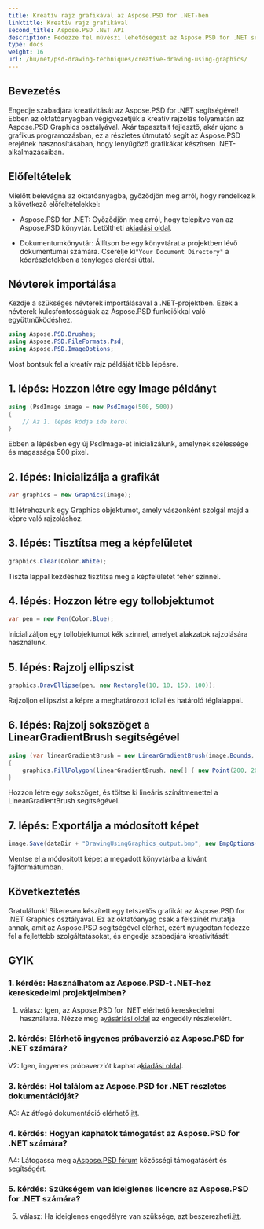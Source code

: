 ```yaml
---
title: Kreatív rajz grafikával az Aspose.PSD for .NET-ben
linktitle: Kreatív rajz grafikával
second_title: Aspose.PSD .NET API
description: Fedezze fel művészi lehetőségeit az Aspose.PSD for .NET segítségével! Kövesse oktatóanyagunkat a grafika használatával történő kreatív rajzoláshoz.
type: docs
weight: 16
url: /hu/net/psd-drawing-techniques/creative-drawing-using-graphics/
---
```

## Bevezetés

Engedje szabadjára kreativitását az Aspose.PSD for .NET segítségével! Ebben az oktatóanyagban végigvezetjük a kreatív rajzolás folyamatán az Aspose.PSD Graphics osztályával. Akár tapasztalt fejlesztő, akár újonc a grafikus programozásban, ez a részletes útmutató segít az Aspose.PSD erejének hasznosításában, hogy lenyűgöző grafikákat készítsen .NET-alkalmazásaiban.

## Előfeltételek

Mielőtt belevágna az oktatóanyagba, győződjön meg arról, hogy rendelkezik a következő előfeltételekkel:

-  Aspose.PSD for .NET: Győződjön meg arról, hogy telepítve van az Aspose.PSD könyvtár. Letöltheti a[kiadási oldal](https://releases.aspose.com/psd/net/).

-  Dokumentumkönyvtár: Állítson be egy könyvtárat a projektben lévő dokumentumai számára. Cserélje ki`"Your Document Directory"` a kódrészletekben a tényleges elérési úttal.

## Névterek importálása

Kezdje a szükséges névterek importálásával a .NET-projektben. Ezek a névterek kulcsfontosságúak az Aspose.PSD funkciókkal való együttműködéshez.

```csharp
using Aspose.PSD.Brushes;
using Aspose.PSD.FileFormats.Psd;
using Aspose.PSD.ImageOptions;
```

Most bontsuk fel a kreatív rajz példáját több lépésre.

## 1. lépés: Hozzon létre egy Image példányt

```csharp
using (PsdImage image = new PsdImage(500, 500))
{
    // Az 1. lépés kódja ide kerül
}
```

Ebben a lépésben egy új PsdImage-et inicializálunk, amelynek szélessége és magassága 500 pixel.

## 2. lépés: Inicializálja a grafikát

```csharp
var graphics = new Graphics(image);
```

Itt létrehozunk egy Graphics objektumot, amely vászonként szolgál majd a képre való rajzoláshoz.

## 3. lépés: Tisztítsa meg a képfelületet

```csharp
graphics.Clear(Color.White);
```

Tiszta lappal kezdéshez tisztítsa meg a képfelületet fehér színnel.

## 4. lépés: Hozzon létre egy tollobjektumot

```csharp
var pen = new Pen(Color.Blue);
```

Inicializáljon egy tollobjektumot kék színnel, amelyet alakzatok rajzolására használunk.

## 5. lépés: Rajzolj ellipszist

```csharp
graphics.DrawEllipse(pen, new Rectangle(10, 10, 150, 100));
```

Rajzoljon ellipszist a képre a meghatározott tollal és határoló téglalappal.

## 6. lépés: Rajzolj sokszöget a LinearGradientBrush segítségével

```csharp
using (var linearGradientBrush = new LinearGradientBrush(image.Bounds, Color.Red, Color.White, 45f))
{
    graphics.FillPolygon(linearGradientBrush, new[] { new Point(200, 200), new Point(400, 200), new Point(250, 350) });
}
```

Hozzon létre egy sokszöget, és töltse ki lineáris színátmenettel a LinearGradientBrush segítségével.

## 7. lépés: Exportálja a módosított képet

```csharp
image.Save(dataDir + "DrawingUsingGraphics_output.bmp", new BmpOptions());
```

Mentse el a módosított képet a megadott könyvtárba a kívánt fájlformátumban.

## Következtetés

Gratulálunk! Sikeresen készített egy tetszetős grafikát az Aspose.PSD for .NET Graphics osztályával. Ez az oktatóanyag csak a felszínét mutatja annak, amit az Aspose.PSD segítségével elérhet, ezért nyugodtan fedezze fel a fejlettebb szolgáltatásokat, és engedje szabadjára kreativitását!

## GYIK

### 1. kérdés: Használhatom az Aspose.PSD-t .NET-hez kereskedelmi projektjeimben?

1. válasz: Igen, az Aspose.PSD for .NET elérhető kereskedelmi használatra. Nézze meg a[vásárlási oldal](https://purchase.aspose.com/buy) az engedély részleteiért.

### 2. kérdés: Elérhető ingyenes próbaverzió az Aspose.PSD for .NET számára?

 V2: Igen, ingyenes próbaverziót kaphat a[kiadási oldal](https://releases.aspose.com/).

### 3. kérdés: Hol találom az Aspose.PSD for .NET részletes dokumentációját?

 A3: Az átfogó dokumentáció elérhető.[itt](https://reference.aspose.com/psd/net/).

### 4. kérdés: Hogyan kaphatok támogatást az Aspose.PSD for .NET számára?

 A4: Látogassa meg a[Aspose.PSD fórum](https://forum.aspose.com/c/psd/34) közösségi támogatásért és segítségért.

### 5. kérdés: Szükségem van ideiglenes licencre az Aspose.PSD for .NET számára?

 5. válasz: Ha ideiglenes engedélyre van szüksége, azt beszerezheti.[itt](https://purchase.aspose.com/temporary-license/).

